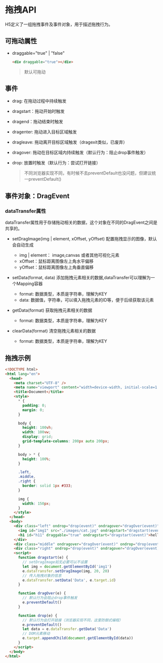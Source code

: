 # 拖拽API

H5定义了一组拖拽事件及事件对象，用于描述拖拽行为。

## 可拖动属性

- draggable="true" | "false"

  ```html
  <div draggable="true"></div>
  ```

  > <img>默认可拖动

## 事件

- drag: 在拖动过程中持续触发

- dragstart：拖动开始时触发

- dragend：拖动结束时触发

- dragenter: 拖动进入目标区域触发

- dragleave: 拖动离开目标区域触发（dragexit类似，已废弃）

- dragover: 拖动在目标区域内持续触发（默认行为：阻止drop事件触发）

- drop: 放置时触发（默认行为：尝试打开链接）

  > 不同浏览器实现不同，有时候不去preventDefault也没问题，但建议统一preventDefault()

## 事件对象：DragEvent

### dataTransfer属性

dataTransfer属性用于存储拖动相关的数据，这个对象在不同的DragEvent之间是共享的。

- setDragImage(img | element, xOffset, yOffset) 配置拖拽显示的图像，默认会自动生成
  - img | element： image,canvas 或者其他可视化元素
  - xOffset：鼠标距离图像左上角水平偏移
  - yOffset：鼠标距离图像左上角垂直偏移
- setData(format, data) 添加拖拽元素相关的数据,dataTransfer可以理解为一个Mapping容器
  - format: 数据类型，本质是字符串，理解为KEY
  - data: 数据值，字符串，可以填入拖拽元素的ID等，便于后续获取该元素

- getData(format) 获取拖拽元素相关的数据
  - format: 数据类型，本质是字符串，理解为KEY
- clearData(format) 清空拖拽元素相关的数据
  - format: 数据类型，本质是字符串，理解为KEY

## 拖拽示例

```html
<!DOCTYPE html>
<html lang="en">
  <head>
    <meta charset="UTF-8" />
    <meta name="viewport" content="width=device-width, initial-scale=1.0" />
    <title>Document</title>
    <style>
      * {
        padding: 0;
        margin: 0;
      }

      body {
        height: 100vh;
        width: 100vw;
        display: grid;
        grid-template-columns: 200px auto 200px;
      }

      body > * {
        height: 100%;
      }

      .left,
      .middle,
      .right {
        border: solid 1px #333;
      }

      img {
        width: 150px;
      }
    </style>
  </head>
  <body>
    <div class="left" ondrop="drop(event)" ondragover="dragOver(event)">
      <img id="img1" src="./images/cat.jpg" ondragstart="dragstart(event)" />
      <h1 id="h11" draggable="true" ondragstart="dragstart(event)">hello</h1>
    </div>
    <div class="middle" ondragover="dragOver(event)" ondrop="drop(event)"></div>
    <div class="right" ondrop="drop(event)" ondragover="dragOver(event)"></div>
    <script>
      function dragstart(e) {
        // setDragImage如无必要可以不设置
        let img = document.getElementById('img1')
        e.dataTransfer.setDragImage(img, 20, 20)
        // 传入拖拽对象的信息
        e.dataTransfer.setData('Data', e.target.id)
      }

      function dragOver(e) {
        // 默认行为会阻止drop事件触发
        e.preventDefault()
      }

      function drop(e) {
        // 默认行为会打开链接（浏览器实现不同，这里防御式编程）
        e.preventDefault()
        let data = e.dataTransfer.getData('Data')
        // DOM元素移动
        e.target.appendChild(document.getElementById(data))
      }
    </script>
  </body>
</html>

```

